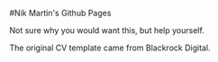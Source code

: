 #Nik Martin's Github Pages

Not sure why you would want this, but help yourself.

The original CV template came from Blackrock Digital.
